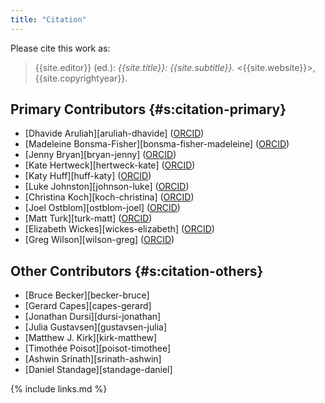 ```yaml
---
title: "Citation"
---
```


Please cite this work as:

> {{site.editor}} (ed.): *{{site.title}}: {{site.subtitle}}*.  <{{site.website}}>, {{site.copyrightyear}}.

## Primary Contributors {#s:citation-primary}

-   [Dhavide Aruliah][aruliah-dhavide] ([ORCID](https://orcid.org/0000-0002-6432-2709))
-   [Madeleine Bonsma-Fisher][bonsma-fisher-madeleine] ([ORCID](https://orcid.org/0000-0002-5813-4664))
-   [Jenny Bryan][bryan-jenny] ([ORCID](https://orcid.org/0000-0002-6983-2759))
-   [Kate Hertweck][hertweck-kate] ([ORCID](https://orcid.org/0000-0002-4026-4612))
-   [Katy Huff][huff-katy] ([ORCID](https://orcid.org/0000-0002-7075-6802))
-   [Luke Johnston][johnson-luke] ([ORCID](https://orcid.org/0000-0003-4169-2616))
-   [Christina Koch][koch-christina] ([ORCID](https://orcid.org/0000-0001-8600-8158))
-   [Joel Ostblom][ostblom-joel] ([ORCID](https://orcid.org/0000-0003-0051-3239))
-   [Matt Turk][turk-matt] ([ORCID](https://orcid.org/0000-0002-5294-0198))
-   [Elizabeth Wickes][wickes-elizabeth] ([ORCID](https://orcid.org/0000-0002-5294-0198))
-   [Greg Wilson][wilson-greg] ([ORCID](https://orcid.org/0000-0001-8659-8979))

## Other Contributors {#s:citation-others}

-   [Bruce Becker][becker-bruce]
-   [Gerard Capes][capes-gerard]
-   [Jonathan Dursi][dursi-jonathan]
-   [Julia Gustavsen][gustavsen-julia]
-   [Matthew J. Kirk][kirk-matthew]
-   [Timothée Poisot][poisot-timothee]
-   [Ashwin Srinath][srinath-ashwin]
-   [Daniel Standage][standage-daniel]

{% include links.md %}
